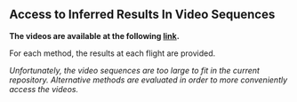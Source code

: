 ## Access to Inferred Results In Video Sequences

**The videos are available at the following [link](https://drive.google.com/drive/folders/1CoUF1gIpiB3AeQx9zpSNoo_agPWRX-3Q?usp=sharing).**

For each method, the results at each flight are provided.

*Unfortunately, the video sequences are too large to fit in the current repository.*
*Alternative methods are evaluated in order to more conveniently access the videos.*


